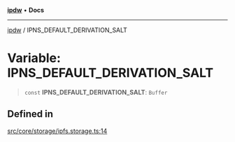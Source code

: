 [**ipdw**](../README.md) • **Docs**

***

[ipdw](../globals.md) / IPNS\_DEFAULT\_DERIVATION\_SALT

# Variable: IPNS\_DEFAULT\_DERIVATION\_SALT

> `const` **IPNS\_DEFAULT\_DERIVATION\_SALT**: `Buffer`

## Defined in

[src/core/storage/ipfs.storage.ts:14](https://github.com/ansi-code/ipdw/blob/01fadcc9abca9fbd90e38855b259b101aa727349/src/core/storage/ipfs.storage.ts#L14)
